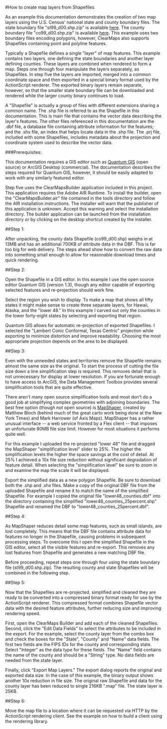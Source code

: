 #How to create map layers from Shapefiles

As an example this documentation demonstrates the creation of two map layers using the U.S. Census' national state and county boundary files. The state boundary file "st99_d00.shp.zip" is available [here](http://www.census.gov/geo/www/cob/st2000.html). The county boundary file "co99_d00.shp.zip" is available [here](http://www.census.gov/geo/www/cob/co2000.html). This example uses two boundary files encoding polygons, however, ClearMaps also supports Shapefiles containing point and polyline features.

Typically a Shapefile defines a single "layer" of map features. This example contains two layers, one defining the state boundaries and another layer defining counties. These layers are combined when rendered to form a map.  Steps one through four manipulate the layers separately, as Shapefiles. In step five the layers are imported, merged into a common coordinate space and then exported in a special binary format used by the ActionScript renderer. The exported binary layers remain separate, however, so that the smaller state boundary file can be downloaded and rendered while the larger county binary continues to load.

A "Shapefile" is actually a group of files with different extensions sharing a common name. The .shp file is referred to as the Shapefile in this documentation. This is main file that contains the vector data describing the layer's features. The other files referenced in this documentation are the .dbf file, a database file containing attribute information for the features; and the .shx file, an index that helps locate data in the .shp file. The .prj file, included with some Shapefiles, includes metadata about the projection and coordinate system used to describe the vector data.



###Prerequisites: 

This documentation requires a GIS editor such as [Quantum GIS](http://qgis.org/) (open source) or ArcGIS Desktop (commercial). The documentation describes the steps required for Quantum GIS, however, it should be easily adapted to work with any similarly featured editor.

Step five uses the ClearMapsBuilder application included in this project. This application requires the Adobe AIR Runtime. To install the builder, open the "ClearMapsBuilder.air" file contained in the tools directory and follow the AIR installation instructions. The installer will warn that the publisher of this application is unknown. Accept this warning and select the installation directory. The builder application can be launched from the installation directory or by clicking on the desktop shortcut created by the installer.



##Step 1: 

After unpacking, the county data Shapefile (co99_d00.shp) weighs in at 13MB and has an additional 700KB of attribute data in the DBF. This is far too big for web delivery. The steps ahead show how to convert the raw data into something small enough to allow for reasonable download times and quick rendering.



##Step 2:

Open the Shapefile in a GIS editor. In this example I use the open source editor Quantum GIS (version 1.3), though any editor capable of exporting selected features and re-projection should work fine. 

Select the region you wish to display. To make a map that shows all fifty states it might make sense to create three separate layers, for Hawaii, Alaska, and the "lower 48." In this example I carved out only the counties in the lower forty-eight states by selecting and exporting that region.

Quantum GIS allows for automatic re-projection of exported Shapefiles. I selected the "Lambert Conic Conformal, Texas Centric" projection while exporting to minimize distortion and improve readability. Choosing the most appropriate projection depends on the area to be displayed.  



##Step 3: 

Even with the unneeded states and territories remove the Shapefile remains almost the same size as the original. To start the process of cutting the file size down a line simplification step is required. This removes detail that is not unnecessary for display at lower resolution. If you are fortunate enough to have access to ArcGIS, the Data Management Toolbox provides several simplification tools that are quite effective. 

There aren't many open source simplification tools and most don't do a good job at simplifying complex geometries with adjoining boundaries. The best free option (though not open source) is [MapShaper](http://mapshaper.com/test/demo.html), created by Matthew Bloch (behind much of the great carto work being done at the New York Times) and Mark Harrower (of Axis Maps). MapShaper has a rather unusual interface -- a web service fronted by a Flex client -- that imposes an unfortunate 80MB file size limit. However for most situations it performs quite well. 

For this example I uploaded the re-projected "lower 48" file and dragged the MapShaper "simplification level" slider to 25%. The higher the simplification levels the higher the space savings at the cost of detail. At 25% I achieved a 10x file size reduction without significant degradation of feature detail. When selecting the "simplification level" be sure to zoom in and examine the map the scale it will be displayed. 

Export the simplified data as a new polygon Shapefile. Be sure to download both the .shp and .shx files. Make a copy of the original DBF file from the uploaded Shapefile and rename it to match the name of the simplified Shapefile. For example I copied the original file "lower48_counties.dbf" into the directory containing the simplified "lower48_counties_25percent.shp" Shapefile and renamed the DBF to "lower48_counties_25percent.dbf".



##Step 4: 

As MapShaper reduces detail some map features, such as small islands, are lost completely. This means that the DBF file contains attribute data for features no longer in the Shapefile, causing problems in subsequent processing steps. To overcome this I open the simplified Shapefile in the GIS editor, select all the visible features and re-export. This removes any lost features from Shapefile and generates a new matching DBF file.

Before proceeding, repeat steps one through four using the state boundary file (st99_d00.shp.zip). The resulting county and state Shapefiles will be combined in the following step.



##Step 5: 

Now that the Shapefiles are re-projected, simplified and cleaned they are ready to be converted into a compressed binary format ready for use by the ActionScript renderer. This compressed format combines Shapefile vector data with the desired feature attributes, further reducing size and improving rendering speed. 

First, open the ClearMaps Builder and add each of the cleaned Shapefiles. Second, click the "Edit Data Fields" to select the attributes to be included in the export. For the example, select the county layer from the combo box and check the boxes for the "State", "County" and "Name" data fields. The first two fields are the FIPS IDs for the county and corresponding state. Select "Integer" as the data type for these fields.  The "Name" field contains the name of the county and should be a "String" type. No data fields are needed from the state layer. 

Finally, click "Export Map Layers." The export dialog reports the original and exported data size. In the case of this example, the binary output shows another 10x reduction in file size. The original raw Shapefile and data for the county layer has been reduced to single 216KB ".map" file. The state layer is 25KB.



##Step 6:

Move the map file to a location where it can be requested via HTTP by the ActionScript rendering client.  See the example on how to build a client using the rendering library.
